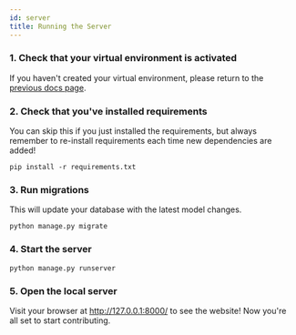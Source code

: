 ```yaml
---
id: server
title: Running the Server
---
```


### 1. Check that your virtual environment is activated

If you haven't created your virtual environment, please return to the [previous docs page](doc1).

### 2. Check that you've installed requirements

You can skip this if you just installed the requirements, but always remember to re-install requirements each time new dependencies are added!

```
pip install -r requirements.txt
```

### 3. Run migrations

This will update your database with the latest model changes.

```
python manage.py migrate
```

### 4. Start the server

```
python manage.py runserver
```

### 5. Open the local server

Visit your browser at http://127.0.0.1:8000/ to see the website! Now you're all set to start contributing.
